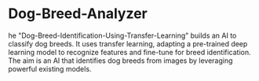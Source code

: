 # Dog-Breed-Analyzer
he "Dog-Breed-Identification-Using-Transfer-Learning" builds an AI to classify dog breeds. It uses transfer learning, adapting a pre-trained deep learning model to recognize features and fine-tune for breed identification. The aim is an AI that identifies dog breeds from images by leveraging powerful existing models.
